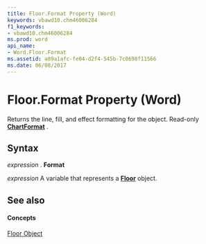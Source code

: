 ```yaml
---
title: Floor.Format Property (Word)
keywords: vbawd10.chm46006284
f1_keywords:
- vbawd10.chm46006284
ms.prod: word
api_name:
- Word.Floor.Format
ms.assetid: a89a1afc-fe04-d2f4-545b-7c0698f11566
ms.date: 06/08/2017
---
```



# Floor.Format Property (Word)

Returns the line, fill, and effect formatting for the object. Read-only  **[ChartFormat](Word.ChartFormat.md)** .


## Syntax

 _expression_ . **Format**

 _expression_ A variable that represents a **[Floor](Word.Floor.md)** object.


## See also


#### Concepts


[Floor Object](Word.Floor.md)

